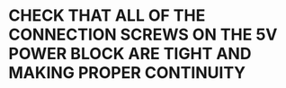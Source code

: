 # CHECK THAT ALL OF THE CONNECTION SCREWS ON THE 5V POWER BLOCK ARE TIGHT AND MAKING PROPER CONTINUITY
